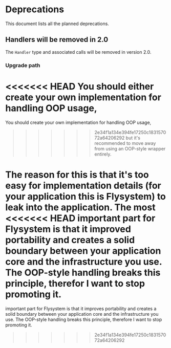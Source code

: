 # Deprecations

This document lists all the planned deprecations.

## Handlers will be removed in 2.0

The `Handler` type and associated calls will be removed in version 2.0.

### Upgrade path

<<<<<<< HEAD
You should either create your own implementation for handling OOP usage,
=======
You should create your own implementation for handling OOP usage,
>>>>>>> 2e34f1a134e394fe17250c183157072a64206292
but it's recommended to move away from using an OOP-style wrapper entirely.

The reason for this is that it's too easy for implementation details (for
your application this is Flysystem) to leak into the application. The most
<<<<<<< HEAD
important part for Flysystem is that it improved portability and creates a
solid boundary between your application core and the infrastructure you use.
The OOP-style handling breaks this principle, therefor I want to stop
promoting it. 
=======
important part for Flysystem is that it improves portability and creates a
solid boundary between your application core and the infrastructure you use.
The OOP-style handling breaks this principle, therefore I want to stop
promoting it. 
>>>>>>> 2e34f1a134e394fe17250c183157072a64206292
